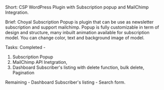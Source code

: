 Short: CSP WordPress Plugin with Subscription popup and MailChimp Integration.

Brief: Choyal Subscription Popup is plugin that can be use as newsletter subscription and support mailchimp. Popup is fully customizable in term of design and structure, many inbuilt animation available for subscription model. You can change color, text and background image of model.

Tasks:
Completed - 
1. Subscription Popup 
2. MailChimp API Inetgration, 
3. Dashboard Subscriber's listing with delete function, bulk delete, Pagination

Remaining - Dashboard Subscriber's listing - Search form.

